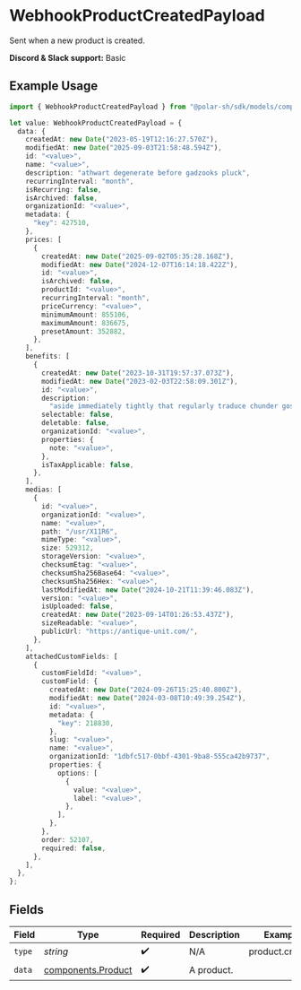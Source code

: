 # WebhookProductCreatedPayload

Sent when a new product is created.

**Discord & Slack support:** Basic

## Example Usage

```typescript
import { WebhookProductCreatedPayload } from "@polar-sh/sdk/models/components/webhookproductcreatedpayload.js";

let value: WebhookProductCreatedPayload = {
  data: {
    createdAt: new Date("2023-05-19T12:16:27.570Z"),
    modifiedAt: new Date("2025-09-03T21:58:48.594Z"),
    id: "<value>",
    name: "<value>",
    description: "athwart degenerate before gadzooks pluck",
    recurringInterval: "month",
    isRecurring: false,
    isArchived: false,
    organizationId: "<value>",
    metadata: {
      "key": 427510,
    },
    prices: [
      {
        createdAt: new Date("2025-09-02T05:35:28.168Z"),
        modifiedAt: new Date("2024-12-07T16:14:18.422Z"),
        id: "<value>",
        isArchived: false,
        productId: "<value>",
        recurringInterval: "month",
        priceCurrency: "<value>",
        minimumAmount: 855106,
        maximumAmount: 836675,
        presetAmount: 352882,
      },
    ],
    benefits: [
      {
        createdAt: new Date("2023-10-31T19:57:37.073Z"),
        modifiedAt: new Date("2023-02-03T22:58:09.301Z"),
        id: "<value>",
        description:
          "aside immediately tightly that regularly traduce chunder gosh",
        selectable: false,
        deletable: false,
        organizationId: "<value>",
        properties: {
          note: "<value>",
        },
        isTaxApplicable: false,
      },
    ],
    medias: [
      {
        id: "<value>",
        organizationId: "<value>",
        name: "<value>",
        path: "/usr/X11R6",
        mimeType: "<value>",
        size: 529312,
        storageVersion: "<value>",
        checksumEtag: "<value>",
        checksumSha256Base64: "<value>",
        checksumSha256Hex: "<value>",
        lastModifiedAt: new Date("2024-10-21T11:39:46.083Z"),
        version: "<value>",
        isUploaded: false,
        createdAt: new Date("2023-09-14T01:26:53.437Z"),
        sizeReadable: "<value>",
        publicUrl: "https://antique-unit.com/",
      },
    ],
    attachedCustomFields: [
      {
        customFieldId: "<value>",
        customField: {
          createdAt: new Date("2024-09-26T15:25:40.800Z"),
          modifiedAt: new Date("2024-03-08T10:49:39.254Z"),
          id: "<value>",
          metadata: {
            "key": 218830,
          },
          slug: "<value>",
          name: "<value>",
          organizationId: "1dbfc517-0bbf-4301-9ba8-555ca42b9737",
          properties: {
            options: [
              {
                value: "<value>",
                label: "<value>",
              },
            ],
          },
        },
        order: 52107,
        required: false,
      },
    ],
  },
};
```

## Fields

| Field                                                    | Type                                                     | Required                                                 | Description                                              | Example                                                  |
| -------------------------------------------------------- | -------------------------------------------------------- | -------------------------------------------------------- | -------------------------------------------------------- | -------------------------------------------------------- |
| `type`                                                   | *string*                                                 | :heavy_check_mark:                                       | N/A                                                      | product.created                                          |
| `data`                                                   | [components.Product](../../models/components/product.md) | :heavy_check_mark:                                       | A product.                                               |                                                          |